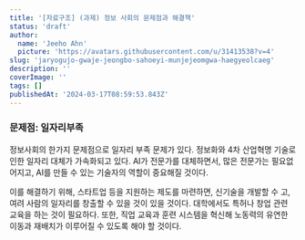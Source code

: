 ```yaml
---
title: '[자료구조] (과제) 정보 사회의 문제점과 해결책'
status: 'draft'
author:
  name: 'Jeeho Ahn'
  picture: 'https://avatars.githubusercontent.com/u/31413538?v=4'
slug: 'jaryogujo-gwaje-jeongbo-sahoeyi-munjejeomgwa-haegyeolcaeg'
description: ''
coverImage: ''
tags: []
publishedAt: '2024-03-17T08:59:53.843Z'
---
```


### 문제점: 일자리부족

정보사회의 한가지 문제점으로 일자리 부족 문제가 있다.  정보화와 4차 산업혁명 기술로 인한 일자리 대체가 가속화되고 있다. AI가  전문가를 대체하면서, 많은 전문가는 필요없어지고, AI를 만들 수 있는 기술자의 역할이 중요해질 것이다. 

이를 해결하기 위해, 스타트업 등을 지원하는 제도를 마련하면, 신기술을 개발할 수 고, 여려 사람의 일자리를 창출할 수 있을 것이 있을 것이다. 대학에서도 특허나 창업 관련 교육을 하는 것이 필요하다. 또한, 직업 교육과 훈련 시스템을 혁신해 노동력의 유연한 이동과 재배치가 이루어질 수 있도록 해야 할 것이다.  